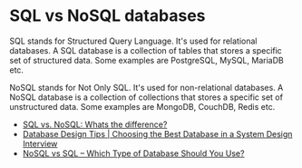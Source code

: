 # SQL vs NoSQL databases

SQL stands for Structured Query Language. It's used for relational databases. A SQL database is a collection of tables that stores a specific set of structured data. Some examples are PostgreSQL, MySQL, MariaDB etc.

NoSQL stands for Not Only SQL. It's used for non-relational databases. A NoSQL database is a collection of collections that stores a specific set of unstructured data. Some examples are MongoDB, CouchDB, Redis etc.

- [SQL vs. NoSQL: Whats the difference?](https://www.youtube.com/watch?v=Q5aTUc7c4jg)
- [Database Design Tips | Choosing the Best Database in a System Design Interview](https://www.youtube.com/watch?v=cODCpXtPHbQ&t=22s)
- [NoSQL vs SQL – Which Type of Database Should You Use?](https://www.youtube.com/watch?v=FzlpwoeSrE0)
